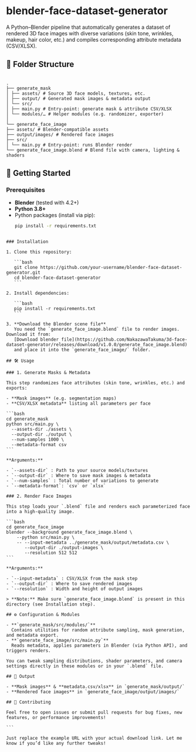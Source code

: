 # blender-face-dataset-generator

A Python–Blender pipeline that automatically generates a dataset of rendered 3D face images with diverse variations (skin tone, wrinkles, makeup, hair color, etc.) and compiles corresponding attribute metadata (CSV/XLSX).

## 📁 Folder Structure

```

.
├── generate_mask
│ ├── assets/ # Source 3D face models, textures, etc.
│ ├── output/ # Generated mask images & metadata output
│ └── src/
│ ├── main.py # Entry-point: generate mask & attribute CSV/XLSX
│ └── modules/… # Helper modules (e.g. randomizer, exporter)
│
└── generate_face_image
├── assets/ # Blender-compatible assets
├── output/images/ # Rendered face images
├── src/
│ └── main.py # Entry-point: runs Blender render
└── generate_face_image.blend # Blend file with camera, lighting & shaders

```

## 🚀 Getting Started

### Prerequisites

- **Blender** (tested with 4.2+)
- **Python 3.8+**
- Python packages (install via pip):
  ```bash
  pip install -r requirements.txt
  ```

````

### Installation

1. Clone this repository:

   ```bash
   git clone https://github.com/your-username/blender-face-dataset-generator.git
   cd blender-face-dataset-generator
   ```

2. Install dependencies:

   ```bash
   pip install -r requirements.txt
   ```

3. **Download the Blender scene file**
   You need the `generate_face_image.blend` file to render images. Download it from:
   [Download blender file](https://github.com/NakazawaTakuma/3d-face-dataset-generator/releases/download/v1.0.0/generate_face_image.blend)
   and place it into the `generate_face_image/` folder.

## 🛠️ Usage

### 1. Generate Masks & Metadata

This step randomizes face attributes (skin tone, wrinkles, etc.) and exports:

- **Mask images** (e.g. segmentation maps)
- **CSV/XLSX metadata** listing all parameters per face

```bash
cd generate_mask
python src/main.py \
  --assets-dir ./assets \
  --output-dir ./output \
  --num-samples 1000 \
  --metadata-format csv
```

**Arguments:**

- `--assets-dir` : Path to your source models/textures
- `--output-dir` : Where to save mask images & metadata
- `--num-samples` : Total number of variations to generate
- `--metadata-format`: `csv` or `xlsx`

### 2. Render Face Images

This step loads your `.blend` file and renders each parameterized face into a high-quality image.

```bash
cd generate_face_image
blender --background generate_face_image.blend \
    --python src/main.py \
    -- --input-metadata ../generate_mask/output/metadata.csv \
       --output-dir ./output-images \
       --resolution 512 512
```

**Arguments:**

- `--input-metadata` : CSV/XLSX from the mask step
- `--output-dir` : Where to save rendered images
- `--resolution` : Width and height of output images

> **Note:** Make sure `generate_face_image.blend` is present in this directory (see Installation step).

## ⚙️ Configuration & Modules

- **`generate_mask/src/modules/`**
  Contains utilities for random attribute sampling, mask generation, and metadata export.
- **`generate_face_image/src/main.py`**
  Reads metadata, applies parameters in Blender (via Python API), and triggers renders.

You can tweak sampling distributions, shader parameters, and camera settings directly in these modules or in your `.blend` file.

## 📝 Output

- **Mask images** & **metadata.csv/xlsx** in `generate_mask/output/`
- **Rendered face images** in `generate_face_image/output/images/`

## 🙏 Contributing

Feel free to open issues or submit pull requests for bug fixes, new features, or performance improvements!

```

Just replace the example URL with your actual download link. Let me know if you’d like any further tweaks!
````
